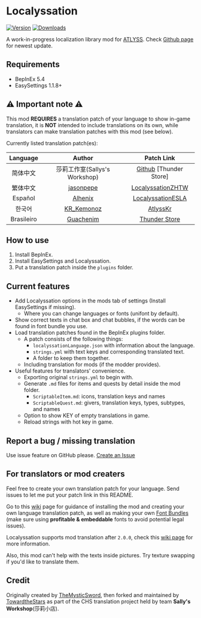 # Localyssation

[![Version](https://thunderstore-badges.foreverjlong.workers.dev/Sallys_Workshop/Localyssation/version)](thunderstore.io/c/atlyss/p/Sallys_Workshop/Localyssation/)
[![Downloads](https://thunderstore-badges.foreverjlong.workers.dev/Sallys_Workshop/Localyssation/downloads)](thunderstore.io/c/atlyss/p/Sallys_Workshop/Localyssation/)



A work-in-progress localization library mod for [ATLYSS](https://store.steampowered.com/app/2768430/ATLYSS/). Check [Github page](https://github.com/sallys-workshop/Localyssation/) for newest update.

## Requirements

- BepInEx 5.4
- EasySettings 1.1.8+

## :warning: Important note :warning:

This mod **REQUIRES** a translation patch of your language to show in-game translation, it is **NOT** intended to include translations on its own, while translators can make translation patches with this mod (see below).

Currently listed translation patch(es):

| Language |                            Author                            |                          Patch Link                          |
| :------: | :----------------------------------------------------------: | :----------------------------------------------------------: |
| 简体中文 |                莎莉工作室(Sallys's Workshop)                 | [Github](https://github.com/sallys-workshop/zh-CN-patch-for-Localyssation) [Thunder Store] |
| 繁体中文 |  [jasonpepe](https://thunderstore.io/c/atlyss/p/jasonpepe/)  | [LocalyssationZHTW](https://thunderstore.io/c/atlyss/p/jasonpepe/LocalyssationZHTW) |
| Español  |    [Alhenix](https://thunderstore.io/c/atlyss/p/Alhenix/)    | [LocalyssationESLA](https://thunderstore.io/c/atlyss/p/Alhenix/localyssationESLA/) |
|  한국어  | [KR_Kemonoz](https://thunderstore.io/c/atlyss/p/KR_Kemonoz/) | [AtlyssKr](https://thunderstore.io/c/atlyss/p/KR_Kemonoz/AtlyssKr/) |
|Brasileiro|[Guachenim](https://thunderstore.io/c/atlyss/p/Guachenim/)|[Thunder Store](https://thunderstore.io/c/atlyss/p/Guachenim/Ordem_e_Atlyss_a_Braziliant_PTBR_Translation/)|

## How to use

1. Install BepInEx.
2. Install EasySettings and Localyssation.
3. Put a translation patch inside the `plugins` folder. 

## Current features

* Add Localyssation options in the mods tab of settings (Install EasySettings if missing).
  * Where you can change languages or fonts (unifont by default).
* Show correct texts in chat box and chat bubbles, if the words can be found in font bundle you use.
* Load translation patches found in the BepInEx plugins folder.
  * A patch consists of the following things:
    * `localyssationLanguage.json` with information about the language.
    * `strings.yml` with text keys and corresponding translated text.
    * A folder to keep them together.
  * Including translation for mods (if the modder provides).
* Useful features for translators' convenience.
  * Exporting original `strings.yml` to begin with.
  * Generate `.md` files for items and quests by detail inside the mod folder.
    * `ScriptableItem.md`: icons, translation keys and names
    * `ScriptableQuest.md`: givers, translation keys, types, subtypes, and names
  * Option to show KEY of empty translations in game.
  * Reload strings with hot key in game.


## Report a bug / missing translation

Use issue feature on GitHub please. [Create an Issue](https://github.com/sallys-workshop/Localyssation/issues/new/choose)


## For translators or mod creaters

Feel free to create your own translation patch for your language. Send issues to let me put your patch link in this README. 

Go to this [wiki](https://github.com/sallys-workshop/Localyssation/wiki/To-create-a-game-translation) page for guidance of installing the mod and creating your own language translation patch, as well as making your own [Font Bundles](https://github.com/sallys-workshop/Localyssation/wiki/Font-Bundle-aka.-Why-characters-don't-get-displayed-(2.0)) (make sure using **profitable & embeddable** fonts to avoid potential legal issues).

Localyssation supports mod translation after `2.0.0`, check this [wiki page](https://github.com/sallys-workshop/Localyssation/wiki/To-create-a-mod-translation) for more information.

Also, this mod can't help with the texts inside pictures. Try texture swapping if you'd like to translate them.

## Credit

Originally created by [TheMysticSword](https://github.com/TheMysticSword/Localyssation), then forked and maintained by [TowardtheStars](https://github.com/TowardtheStars) as part of the CHS translation project held by team **Sally's Workshop**(莎莉小店).

